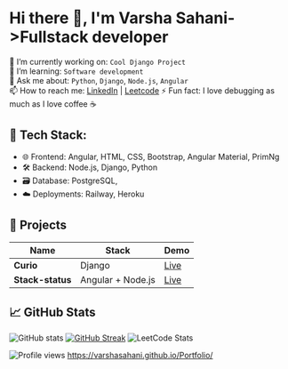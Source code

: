 # Hi there 👋, I'm Varsha Sahani->Fullstack developer

🔭 I’m currently working on: `Cool Django Project`  
🌱 I’m learning: `Software development`  
💬 Ask me about: `Python`, `Django`, `Node.js`, `Angular`  
📫 How to reach me: [LinkedIn](https://www.linkedin.com/in/varsha-sahani-020149124/) | [Leetcode](https://leetcode.com/u/varsha_sahani/)
⚡ Fun fact: I love debugging as much as I love coffee ☕

## 🚀 Tech Stack:
- 🌐 Frontend: Angular, HTML, CSS, Bootstrap, Angular Material, PrimNg
- 🛠 Backend: Node.js, Django, Python
- 🗃️ Database: PostgreSQL,
- ☁️ Deployments: Railway, Heroku

## 🧰 Projects
| Name | Stack | Demo |
|------|-------|------|
| **Curio** | Django  | [Live](https://web-production-dcc9.up.railway.app/) |
| **Stack-status** | Angular + Node.js | [Live](https://...) |

## 📈 GitHub Stats
![GitHub stats](https://github-readme-stats.vercel.app/api?username=varshasahani&show_icons=true&theme=radical)
[![GitHub Streak](https://streak-stats.demolab.com?user=varshasahani&theme=tokyonight)](https://git.io/streak-stats)
![LeetCode Stats](https://leetcard.jacoblin.cool/varsha_sahani?theme=dark&font=Fira+Code&ext=heatmap)




![Profile views](https://komarev.com/ghpvc/?username=varshasahani&label=Profile%20views&color=0e75b6&style=flat)
https://varshasahani.github.io/Portfolio/

